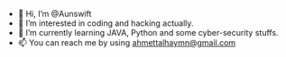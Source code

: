 - 👋 Hi, I’m @Aunswift
- 👀 I’m interested in coding and hacking actually.
- 🌱 I’m currently learning JAVA, Python and some cyber-security stuffs.
- 📫 You can reach me by using ahmettalhaymn@gmail.com

<!---
Aunswift/Aunswift is a ✨ special ✨ repository because its `README.md` (this file) appears on your GitHub profile.
You can click the Preview link to take a look at your changes.
--->
